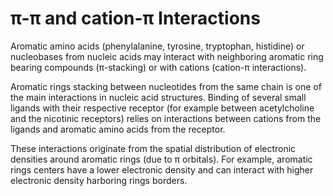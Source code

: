 # π-π and cation-π Interactions
Aromatic amino acids (phenylalanine, tyrosine, tryptophan, histidine) or nucleobases from nucleic acids may interact with neighboring aromatic ring bearing compounds (π-stacking) or with cations (cation-π interactions).  

Aromatic rings stacking between nucleotides from the same chain is one of the main interactions in nucleic acid structures. Binding of several small ligands with their respective receptor (for example between acetylcholine and the nicotinic receptors) relies on interactions between cations from the ligands and aromatic amino acids from the receptor.

These interactions originate from the spatial distribution of electronic densities around aromatic rings (due to π orbitals). For example, aromatic rings centers have a lower electronic density and can interact with higher electronic density harboring rings borders.
